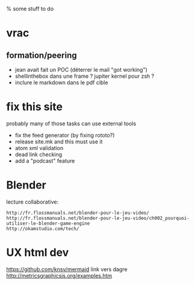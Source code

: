 % some stuff to do

# vrac

## formation/peering

* jean avait fait un POC (déterrer le mail "got working")
* shellinthebox dans une frame ? jupiter kernel pour zsh ?
* inclure le markdown dans le pdf cible

# fix this site

probably many of those tasks can use external tools

* fix the feed generator (by fixing rototo?)
* release site.mk and this must use it
* atom xml validation
* dead link checking
* add a "podcast" feature

# Blender

lecture collaborative:

    http://fr.flossmanuals.net/blender-pour-le-jeu-video/
    http://fr.flossmanuals.net/blender-pour-le-jeu-video/ch002_pourquoi-utiliser-le-blender-game-engine
    http://okamstudio.com/tech/

# UX html dev

https://github.com/knsv/mermaid link vers dagre
http://metricsgraphicsjs.org/examples.htm
